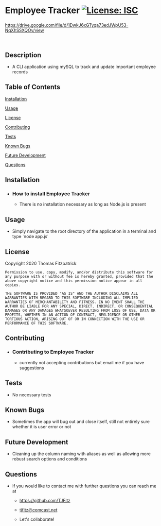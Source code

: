 # Employee Tracker [![License: ISC](https://img.shields.io/badge/License-ISC-blue.svg)](https://opensource.org/licenses/ISC)

###

https://drive.google.com/file/d/1DwkJ6xGTyqa73edJWpU53-NqXhSSXQOv/view

<br>

## Description

- A CLI application using mySQL to track and update important employee records

## Table of Contents

[Installation](#installation)

[Usage](#usage)

[License](#license)

[Contributing](#contributing)

[Tests](#tests)

[Known Bugs](#known-bugs)

[Future Development](#future-development)

[Questions](#questions)

## Installation

- ### How to install Employee Tracker

  - There is no installation necessary as long as Node.js is present

## Usage

- Simply navigate to the root directory of the application in a terminal and type 'node app.js'

## License

Copyright 2020 Thomas Fitzpatrick

    Permission to use, copy, modify, and/or distribute this software for any purpose with or without fee is hereby granted, provided that the above copyright notice and this permission notice appear in all copies.

    THE SOFTWARE IS PROVIDED "AS IS" AND THE AUTHOR DISCLAIMS ALL WARRANTIES WITH REGARD TO THIS SOFTWARE INCLUDING ALL IMPLIED WARRANTIES OF MERCHANTABILITY AND FITNESS. IN NO EVENT SHALL THE AUTHOR BE LIABLE FOR ANY SPECIAL, DIRECT, INDIRECT, OR CONSEQUENTIAL DAMAGES OR ANY DAMAGES WHATSOEVER RESULTING FROM LOSS OF USE, DATA OR PROFITS, WHETHER IN AN ACTION OF CONTRACT, NEGLIGENCE OR OTHER TORTIOUS ACTION, ARISING OUT OF OR IN CONNECTION WITH THE USE OR PERFORMANCE OF THIS SOFTWARE.

## Contributing

- ### Contributing to Employee Tracker

  - currently not accepting contributions but email me if you have suggestions

## Tests

- No necessary tests

## Known Bugs

- Sometimes the app will bug out and close itself, still not entirely sure whether it is user error or not

## Future Development

- Cleaning up the column naming with aliases as well as allowing more robust search options and conditions

## Questions

- If you would like to contact me with further questions you can reach me at

  - https://github.com/TJFitz

  - tjfitz@comcast.net

  - Let's collaborate!
